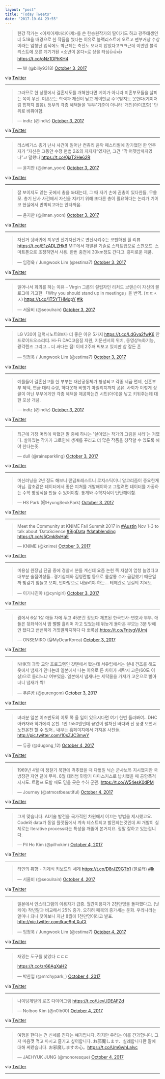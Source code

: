 ```yaml
---
layout: "post"
title: "Today Tweets"
date: "2017-10-04 23:55"
---
```




<blockquote class="twitter-tweet"><p lang="ko" dir="ltr">한강 작가는 &lt;아제아제바라아제&gt;를 쓴 한승원작가의 딸이기도 하고 광주태생인데 5.18을 배경으로 한 작품을 썼다는 이유로 블랙리스트에 오르고 맨부커상 수상이라는 엄청난 업적에도 박근혜는 축전도 보내지 않았다고ㅋㅋ근데 이번엔 블랙리스트에 오른 계기가된 &lt;소년이 온다&gt;로 상을 타심👍👍👍 <a href="https://t.co/oNz1DPhKH4">https://t.co/oNz1DPhKH4</a></p>&mdash; W (@billy9318) <a href="https://twitter.com/billy9318/status/915069759183511552?ref_src=twsrc%5Etfw">October 3, 2017</a></blockquote>
<script async src="//platform.twitter.com/widgets.js" charset="utf-8"></script>


via [Twitter]( http://twitter.com/billy9318/status/915069759183511552)


- - - - -

<blockquote class="twitter-tweet"><p lang="ko" dir="ltr">그러므로 현 상황에서 결혼제도를 개혁한다면 게이가 아니라 미혼부모들을 살피는 쪽이 우선. 미혼모는 학력과 재산이 낮고 게이만큼 주목받지도 못한다(게이처럼 힙하지 않음). 정부의 각종 혜택들을 &#39;부부&#39;기준이 아니라 &#39;개인(아이포함)&#39; 단위로 바꿔야함.</p>&mdash; indiz (@indiz) <a href="https://twitter.com/indiz/status/915205306849751041?ref_src=twsrc%5Etfw">October 3, 2017</a></blockquote>
<script async src="//platform.twitter.com/widgets.js" charset="utf-8"></script>


via [Twitter]( http://twitter.com/indiz/status/915205306849751041)


- - - - -

<blockquote class="twitter-tweet"><p lang="ko" dir="ltr">라스베가스 총기 난사 사건이 일어난 컨츄리 음악 페스티벌에 참가했던 한 연주자가 “자신은 그동안 수정 헌법 2조의 지지자”였지만, 그건 “딱 어젯밤까지였다”고 말했다 <a href="https://t.co/0jaT2He62R">https://t.co/0jaT2He62R</a></p>&mdash; 윤지만 (@jiman_yoon) <a href="https://twitter.com/jiman_yoon/status/915015122187198465?ref_src=twsrc%5Etfw">October 3, 2017</a></blockquote>
<script async src="//platform.twitter.com/widgets.js" charset="utf-8"></script>


via [Twitter]( http://twitter.com/jiman_yoon/status/915015122187198465)


- - - - -

<blockquote class="twitter-tweet"><p lang="ko" dir="ltr">잘 보이지도 않는 곳에서 총을 쏴대는데, 그 때 자기 손에 권총이 있다한들, 무쓸모. 총기 난사 사건에서 자신을 지키기 위해 또다른 총이 필요하다는 논리가 기어코 현실에서 반박되고마는 안타까움.</p>&mdash; 윤지만 (@jiman_yoon) <a href="https://twitter.com/jiman_yoon/status/915015513222217728?ref_src=twsrc%5Etfw">October 3, 2017</a></blockquote>
<script async src="//platform.twitter.com/widgets.js" charset="utf-8"></script>


via [Twitter]( http://twitter.com/jiman_yoon/status/915015513222217728)


- - - - -

<blockquote class="twitter-tweet"><p lang="ko" dir="ltr">자전거 뒷바퀴에 끼우면 전기자전거로 변신시켜주는 코펜하겐 휠 리뷰 <a href="https://t.co/E1zADLZHk6">https://t.co/E1zADLZHk6</a> MIT에서 개발된 기술로 스타트업으로 스핀오프. 스마트폰으로 조정하면서 사용. 한번 충전에 30km정도 간다고. 흥미로운 제품.</p>&mdash; 임정욱 / Jungwook Lim (@estima7) <a href="https://twitter.com/estima7/status/915028765821906945?ref_src=twsrc%5Etfw">October 3, 2017</a></blockquote>
<script async src="//platform.twitter.com/widgets.js" charset="utf-8"></script>


via [Twitter]( http://twitter.com/estima7/status/915028765821906945)


- - - - -

<blockquote class="twitter-tweet"><p lang="ko" dir="ltr">일어나서 회의를 하는 이유 – Virgin 그룹의 설립자인 리처드 브랜슨이 자신의 블로그에 기고한 「Why you should stand up in meetings」을 번역. (ㅍㅍㅅㅅ) <a href="https://t.co/1T5YTHMgpY">https://t.co/1T5YTHMgpY</a> <a href="https://twitter.com/hashtag/lk?src=hash&amp;ref_src=twsrc%5Etfw">#lk</a></p>&mdash; 서울비 (@seoulrain) <a href="https://twitter.com/seoulrain/status/915049067771842564?ref_src=twsrc%5Etfw">October 3, 2017</a></blockquote>
<script async src="//platform.twitter.com/widgets.js" charset="utf-8"></script>


via [Twitter]( http://twitter.com/seoulrain/status/915049067771842564)


- - - - -

<blockquote class="twitter-tweet"><p lang="ko" dir="ltr">LG V30이 갤럭시노트8보다 더 좋은 이유 5가지 <a href="https://t.co/LdGva2fwK6">https://t.co/LdGva2fwK6</a> 안드로이드오소리티. Hi-Fi DAC고음질 지원, 지문센서의 위치, 동영상녹화기능, 광각렌즈 그리고… 더 싸다는 점! 이제 2주째 써보고 있지만 참 잘든 폰</p>&mdash; 임정욱 / Jungwook Lim (@estima7) <a href="https://twitter.com/estima7/status/915151919097692161?ref_src=twsrc%5Etfw">October 3, 2017</a></blockquote>
<script async src="//platform.twitter.com/widgets.js" charset="utf-8"></script>


via [Twitter]( http://twitter.com/estima7/status/915151919097692161)


- - - - -

<blockquote class="twitter-tweet"><p lang="ko" dir="ltr">예를들어 결혼신고를 한 부부는 재산공동체가 형성되고 각종 세금 면제, 신혼부부 혜택, 연금 대리 수령, 하다못해 비행기 마일리지까지 공유. 사회가 이렇게 싱글이 아닌 부부에게만 각종 혜택을 제공하는건 시민(아이)을 낳고 키워주는데 대한 포상 개념.</p>&mdash; indiz (@indiz) <a href="https://twitter.com/indiz/status/915203664498761728?ref_src=twsrc%5Etfw">October 3, 2017</a></blockquote>
<script async src="//platform.twitter.com/widgets.js" charset="utf-8"></script>


via [Twitter]( http://twitter.com/indiz/status/915203664498761728)


- - - - -

<blockquote class="twitter-tweet"><p lang="ko" dir="ltr">최근에 가장 머리에 박혔던 말 중에 하나는 &#39;살아있는 작가의 그림을 사라&#39;는 거였다.
살아있는 작가가 그로인해 생계를 꾸리고 더 많은 작품을 창작할 수 있도록 해야 한다는뜻.</p>&mdash; dull (@rainsparkling) <a href="https://twitter.com/rainsparkling/status/915080465970634753?ref_src=twsrc%5Etfw">October 3, 2017</a></blockquote>
<script async src="//platform.twitter.com/widgets.js" charset="utf-8"></script>


via [Twitter]( http://twitter.com/rainsparkling/status/915080465970634753)


- - - - -

<blockquote class="twitter-tweet"><p lang="ko" dir="ltr">머신러닝을 2년 정도 해보니 랜덤포레스트니 로지스틱이니 알고리즘이 중요한게 아님. 잡초같은 데이터에서 좋은 피쳐를 개발해야하고 그럴려면 데이터를 가공하는 수학 방정식을 만들 수 있어야함. 통계와 수학지식이 탄탄해야함.</p>&mdash; HS Park (@HyungSeokPark) <a href="https://twitter.com/HyungSeokPark/status/915209050094104577?ref_src=twsrc%5Etfw">October 3, 2017</a></blockquote>
<script async src="//platform.twitter.com/widgets.js" charset="utf-8"></script>


via [Twitter]( http://twitter.com/HyungSeokPark/status/915209050094104577)


- - - - -

<blockquote class="twitter-tweet"><p lang="en" dir="ltr">Meet the Community at KNIME Fall Summit 2017 in <a href="https://twitter.com/hashtag/Austin?src=hash&amp;ref_src=twsrc%5Etfw">#Austin</a> Nov 1-3 to talk about &#39;DataScience <a href="https://twitter.com/hashtag/BigData?src=hash&amp;ref_src=twsrc%5Etfw">#BigData</a> <a href="https://twitter.com/hashtag/datablending?src=hash&amp;ref_src=twsrc%5Etfw">#datablending</a> <a href="https://t.co/s5Cmk8vHqE">https://t.co/s5Cmk8vHqE</a></p>&mdash; KNIME (@knime) <a href="https://twitter.com/knime/status/915338674711261189?ref_src=twsrc%5Etfw">October 3, 2017</a></blockquote>
<script async src="//platform.twitter.com/widgets.js" charset="utf-8"></script>


via [Twitter]( http://twitter.com/knime/status/915338674711261189)


- - - - -

<blockquote class="twitter-tweet"><p lang="ko" dir="ltr">미용실 원장님 단골 중에 경찰서 분들 계신데 요즘 논현 쪽 자살이 엄청 늘었다고 대부분 술집여성들.. 경기침체와 김영란법 등으로 룸살롱 수가 급감했기 때문일까 빚갚기 힘들고 오피, 안마방으로 내몰려야 하는... 테헤란로 뒷길의 지옥도</p>&mdash; 이기나진아 (@cynigirl) <a href="https://twitter.com/cynigirl/status/915233588785831936?ref_src=twsrc%5Etfw">October 3, 2017</a></blockquote>
<script async src="//platform.twitter.com/widgets.js" charset="utf-8"></script>


via [Twitter]( http://twitter.com/cynigirl/status/915233588785831936)


- - - - -

<blockquote class="twitter-tweet"><p lang="ko" dir="ltr">괌에서 6살 1살 애들 차에 두고 45분간 장보다 체포된 한국판사-변호사 부부. 애들은 뒷좌석에서 땀 뻘뻘 흘리며 자고 있었는데 뒤늦게 돌아온 부모는 3분 밖에 안 됐다고 뻔뻔하게 거짓말까지하다 다 뽀록남.<a href="https://t.co/FntygVjUmj">https://t.co/FntygVjUmj</a></p>&mdash; ONSEMIRO (@MyDearKorea) <a href="https://twitter.com/MyDearKorea/status/915266897385594881?ref_src=twsrc%5Etfw">October 3, 2017</a></blockquote>
<script async src="//platform.twitter.com/widgets.js" charset="utf-8"></script>


via [Twitter]( http://twitter.com/MyDearKorea/status/915266897385594881)


- - - - -

<blockquote class="twitter-tweet"><p lang="ko" dir="ltr">NHK의 과학 교양 프로그램인 갓텐에서 봤는데 서유럽에서는 실내 건조를 해도 옷에서 냄새가 안나는데 일본에서 나는 이유로 든 차이가 세탁시 고온(60도 이상)으로 돌리느냐 여부였음. 일본에서 냄새나는 세탁물을 가져가 고온으로 빨아너니 냄새가 싹!</p>&mdash; 푸른곰 (@purengom) <a href="https://twitter.com/purengom/status/915182851481419776?ref_src=twsrc%5Etfw">October 3, 2017</a></blockquote>
<script async src="//platform.twitter.com/widgets.js" charset="utf-8"></script>


via [Twitter]( http://twitter.com/purengom/status/915182851481419776)


- - - - -

<blockquote class="twitter-tweet"><p lang="ko" dir="ltr">녀러분 일본 이즈반도의 이토 쪽 올 일이 있으시다면 여기 한번 들러봐여.. DHC 아카자와 히가에리 온천. 1인 1550엔인데 끝없이 펼쳐진 바다와 산 풍경 보면서 노천온천 할 수 있어.. 내부는 홈페이지에서 가져온 사진들. <a href="https://t.co/10sZJC3mwY">http://pic.twitter.com/10sZJC3mwY</a></p>&mdash; 듀공 (@dugong_12) <a href="https://twitter.com/dugong_12/status/915426078440644608?ref_src=twsrc%5Etfw">October 4, 2017</a></blockquote>
<script async src="//platform.twitter.com/widgets.js" charset="utf-8"></script>


via [Twitter]( http://twitter.com/dugong_12/status/915426078440644608)


- - - - -

<blockquote class="twitter-tweet"><p lang="ko" dir="ltr">1969년 4월 미 정찰기 북한에 격추됐을 때 다혈질 닉슨 군사보복 지시했지만 국방장관 지연 끝에 무마. 8월 테러범 민항기 다마스커스로 납치했을 때 공항폭격 지시도. 트럼프 도발 때도 믿을 곳은 수하 군관. <a href="https://t.co/W54esK0dPM">https://t.co/W54esK0dPM</a></p>&mdash; Journey (@atmostbeautiful) <a href="https://twitter.com/atmostbeautiful/status/915496586091696128?ref_src=twsrc%5Etfw">October 4, 2017</a></blockquote>
<script async src="//platform.twitter.com/widgets.js" charset="utf-8"></script>


via [Twitter]( http://twitter.com/atmostbeautiful/status/915496586091696128)


- - - - -

<blockquote class="twitter-tweet"><p lang="ko" dir="ltr">그게 맞습니다. AI기술 발전을 국가적인 차원에서 이끄는 방법을 제시했고요. Code와 data가 동일 플랫폼에서 계속 테스트되고 발전되는것인데 AI 개발이 실제로는 Iterative process라는 특성을 깨뚫어 본거지요. 정말 잘하고 있는겁니다.</p>&mdash; Pil Ho Kim (@pilhokim) <a href="https://twitter.com/pilhokim/status/915391052252622853?ref_src=twsrc%5Etfw">October 4, 2017</a></blockquote>
<script async src="//platform.twitter.com/widgets.js" charset="utf-8"></script>


via [Twitter]( http://twitter.com/pilhokim/status/915391052252622853)


- - - - -

<blockquote class="twitter-tweet"><p lang="ko" dir="ltr">타인의 취향 - 기계식 키보드의 세계 <a href="https://t.co/D8rJZ9GTb1">https://t.co/D8rJZ9GTb1</a> (블로터) <a href="https://twitter.com/hashtag/lk?src=hash&amp;ref_src=twsrc%5Etfw">#lk</a></p>&mdash; 서울비 (@seoulrain) <a href="https://twitter.com/seoulrain/status/915411401983873025?ref_src=twsrc%5Etfw">October 4, 2017</a></blockquote>
<script async src="//platform.twitter.com/widgets.js" charset="utf-8"></script>


via [Twitter]( http://twitter.com/seoulrain/status/915411401983873025)


- - - - -

<blockquote class="twitter-tweet"><p lang="ko" dir="ltr">일본에서 인스타그램의 이용자가 급증. 월간이용자가 2천만명을 돌파했다고. (닛케이) 작년말과 비교해서 25% 증가. 오히려 페북의 증가세는 둔화. 우리나라는 얼마나 되나 찾아보니 지난 8월에 1천만명이라고 발표. <a href="https://t.co/kue9pLXuCt">http://pic.twitter.com/kue9pLXuCt</a></p>&mdash; 임정욱 / Jungwook Lim (@estima7) <a href="https://twitter.com/estima7/status/915452495853346816?ref_src=twsrc%5Etfw">October 4, 2017</a></blockquote>
<script async src="//platform.twitter.com/widgets.js" charset="utf-8"></script>


via [Twitter]( http://twitter.com/estima7/status/915452495853346816)


- - - - -

<blockquote class="twitter-tweet"><p lang="ko" dir="ltr">재밌는 도구를 찾았다 ㄷㄷㄷ

 <a href="https://t.co/zr66AgXaH2">https://t.co/zr66AgXaH2</a></p>&mdash; 박찬엽 (@mrchypark_) <a href="https://twitter.com/mrchypark_/status/915489787909410816?ref_src=twsrc%5Etfw">October 4, 2017</a></blockquote>
<script async src="//platform.twitter.com/widgets.js" charset="utf-8"></script>


via [Twitter]( http://twitter.com/mrchypark_/status/915489787909410816)


- - - - -

<blockquote class="twitter-tweet"><p lang="ko" dir="ltr">나이팅게일의 로즈 다이어그램 <a href="https://t.co/UevUDEAFZd">https://t.co/UevUDEAFZd</a></p>&mdash; Nolboo Kim (@n0lb00) <a href="https://twitter.com/n0lb00/status/915497252684206080?ref_src=twsrc%5Etfw">October 4, 2017</a></blockquote>
<script async src="//platform.twitter.com/widgets.js" charset="utf-8"></script>


via [Twitter]( http://twitter.com/n0lb00/status/915497252684206080)


- - - - -

<blockquote class="twitter-tweet"><p lang="ja" dir="ltr">여행을 한다는 건 신세를 진다는 얘기입니다. 하지만 우리는 이를 간과합니다. 그저 마음껏 먹고 마시고 즐기고 싶어합니다. お邪魔します、실례합니다란 말에 대해 써봤습니다. お邪魔しますの心。<a href="https://t.co/Um6whLaIyc">https://t.co/Um6whLaIyc</a></p>&mdash; JAEHYUK JUNG (@monoresque) <a href="https://twitter.com/monoresque/status/915543659562491904?ref_src=twsrc%5Etfw">October 4, 2017</a></blockquote>
<script async src="//platform.twitter.com/widgets.js" charset="utf-8"></script>


via [Twitter]( http://twitter.com/monoresque/status/915543659562491904)


- - - - -
